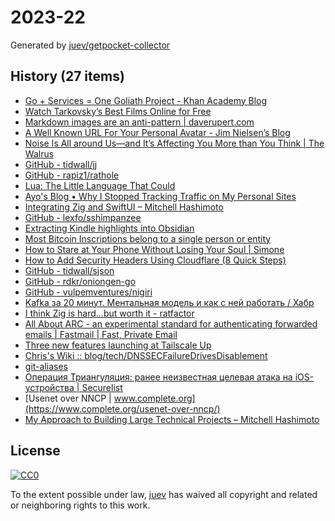 # 2023-22

Generated by [juev/getpocket-collector](https://github.com/juev/getpocket-collector)

## History (27 items)

- [Go + Services = One Goliath Project - Khan Academy Blog](https://blog.khanacademy.org/go-services-one-goliath-project/)
- [Watch Tarkovsky’s Best Films Online for Free](https://kottke.org/23/05/watch-tarkovskys-best-films-online-for-free)
- [Markdown images are an anti-pattern | daverupert.com](https://daverupert.com/2023/05/markdown-images-anti-pattern)
- [A Well Known URL For Your Personal Avatar - Jim Nielsen’s Blog](https://blog.jim-nielsen.com/2023/well-known-avatar/)
- [Noise Is All around Us—and It’s Affecting You More than You Think | The Walrus](https://thewalrus.ca/noise-ethics/)
- [GitHub - tidwall/jj](https://github.com/tidwall/jj)
- [GitHub - rapiz1/rathole](https://github.com/rapiz1/rathole)
- [Lua: The Little Language That Could](https://matt.blwt.io/post/lua-the-little-language-that-could/)
- [Ayo's Blog • Why I Stopped Tracking Traffic on My Personal Sites](https://ayos.blog/stopped-tracking-on-my-sites)
- [Integrating Zig and SwiftUI – Mitchell Hashimoto](https://mitchellh.com/writing/zig-and-swiftui)
- [GitHub - lexfo/sshimpanzee](https://github.com/lexfo/sshimpanzee)
- [Extracting Kindle highlights into Obsidian](https://stuff.graves.cl/posts/2023-05-29_11_28-extracting-kindle-highlights-into-obsidian)
- [Most Bitcoin Inscriptions belong to a single person or entity](https://block21m.substack.com/p/most-bitcoin-inscriptions-belong-d6d)
- [How to Stare at Your Phone Without Losing Your Soul | Simone](https://simone.org/tracking-screen-time/)
- [How to Add Security Headers Using Cloudflare (8 Quick Steps)](https://algustionesa.com/security-headers/)
- [GitHub - tidwall/sjson](https://github.com/tidwall/sjson)
- [GitHub - rdkr/oniongen-go](https://github.com/rdkr/oniongen-go)
- [GitHub - vulpemventures/nigiri](https://github.com/vulpemventures/nigiri)
- [Kafka за 20 минут. Ментальная модель и как с ней работать / Хабр](https://habr.com/ru/companies/sbermarket/articles/738634/)
- [I think Zig is hard...but worth it - ratfactor](http://ratfactor.com/zig/hard)
- [All About ARC - an experimental standard for authenticating forwarded emails | Fastmail | Fast, Private Email](https://www.fastmail.com/blog/what-is-arc/)
- [Three new features launching at Tailscale Up](https://tailscale.com/blog/three-new-features-launching-at-tailscale-up)
- [Chris's Wiki :: blog/tech/DNSSECFailureDrivesDisablement](https://utcc.utoronto.ca/~cks/space/blog/tech/DNSSECFailureDrivesDisablement)
- [git-aliases](https://www.hansschnedlitz.com/git-aliases/)
- [Операция Триангуляция: ранее неизвестная целевая атака на iOS-устройства | Securelist](https://securelist.ru/operation-triangulation/107470/)
- [Usenet over NNCP | www.complete.org](https://www.complete.org/usenet-over-nncp/)
- [My Approach to Building Large Technical Projects – Mitchell Hashimoto](https://mitchellh.com/writing/building-large-technical-projects)

## License

[![CC0](https://mirrors.creativecommons.org/presskit/buttons/88x31/svg/cc-zero.svg)](https://creativecommons.org/publicdomain/zero/1.0/)

To the extent possible under law, [juev](https://github.com/juev) has waived all copyright and related or neighboring rights to this work.

